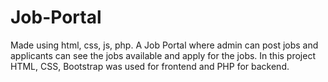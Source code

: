# Job-Portal
Made using html, css, js, php.
A Job Portal where admin can post jobs and applicants can see the jobs available and 
apply for the jobs. In this project HTML, CSS, Bootstrap was used for frontend and 
PHP for backend.
